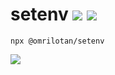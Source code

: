 # setenv [![](https://img.shields.io/npm/v/@omrilotan/setenv.svg)](https://www.npmjs.com/package/@omrilotan/setenv) [![](https://img.shields.io/badge/source--000000.svg?logo=github&style=social)](https://github.com/omrilotan/mono/tree/master/packages/setenv)

```
npx @omrilotan/setenv
```

![](https://user-images.githubusercontent.com/516342/68055642-cdb8b000-fcf9-11e9-8ac4-bb7b535316a8.png)
